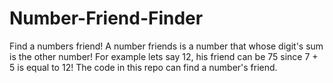# Number-Friend-Finder
Find a numbers friend!
A number friends is a number that whose digit's sum is the other number! For example lets say 12, his friend can be 75 since 7 + 5 is equal to 12!
The code in this repo can find a number's friend.
